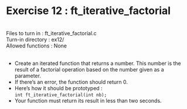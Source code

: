 # Exercise 12 : ft_iterative_factorial
<br />Files to turn in : ft_iterative_factorial.c
<br />Turn-in directory : ex12/
<br />Allowed functions : None
<br /><br />
- Create an iterated function that returns a number. This number is the result of a factorial operation based on the number given as a parameter.
- If there’s an error, the function should return 0.
- Here’s how it should be prototyped :
<br />`int ft_iterative_factorial(int nb);`
- Your function must return its result in less than two seconds.
